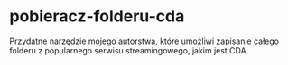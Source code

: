 # pobieracz-folderu-cda
Przydatne narzędzie mojego autorstwa, które umożliwi zapisanie całego folderu z popularnego serwisu streamingowego, jakim jest CDA. 

